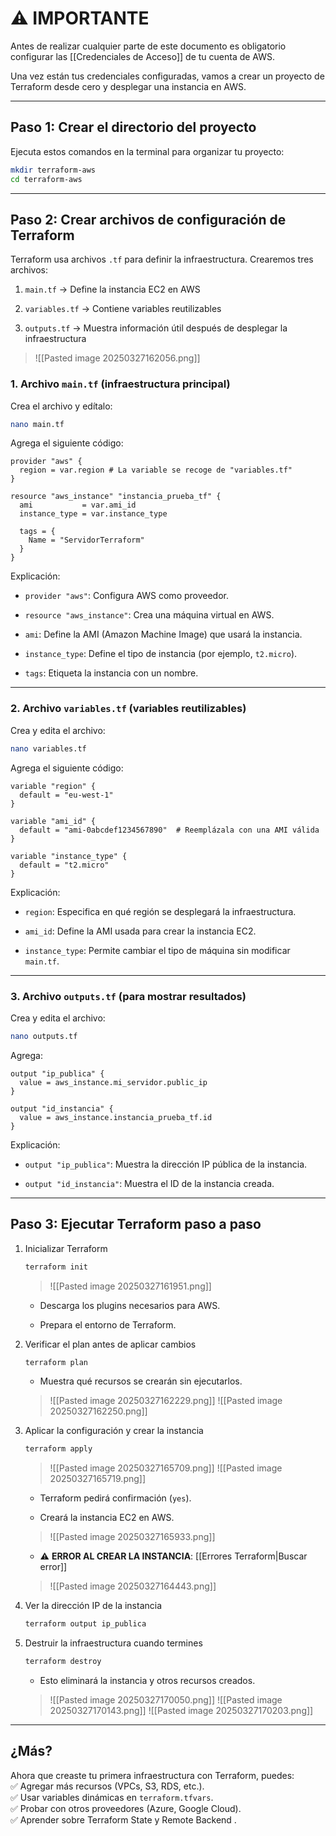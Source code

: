 # ⚠️ **IMPORTANTE**

Antes de realizar cualquier parte de este documento es obligatorio configurar las [[Credenciales de Acceso]] de tu cuenta de AWS.

Una vez están tus credenciales configuradas, vamos a crear un proyecto de Terraform desde cero y desplegar una instancia en AWS.

---

##  Paso 1: Crear el directorio del proyecto 

Ejecuta estos comandos en la terminal para organizar tu proyecto:

```bash
mkdir terraform-aws
cd terraform-aws
```

---

##  Paso 2: Crear archivos de configuración de Terraform 

Terraform usa archivos `.tf` para definir la infraestructura. Crearemos tres archivos:

1.  `main.tf`  → Define la instancia EC2 en AWS
    
2.  `variables.tf`  → Contiene variables reutilizables
    
3.  `outputs.tf`  → Muestra información útil después de desplegar la infraestructura
    

>![[Pasted image 20250327162056.png]]
>

###  1. Archivo `main.tf` (infraestructura principal) 

Crea el archivo y edítalo:

```bash
nano main.tf
```

Agrega el siguiente código:

```hcl
provider "aws" {
  region = var.region # La variable se recoge de "variables.tf"
}

resource "aws_instance" "instancia_prueba_tf" {
  ami           = var.ami_id  
  instance_type = var.instance_type

  tags = {
    Name = "ServidorTerraform"
  }
}
```

 Explicación: 

- `provider "aws"`: Configura AWS como proveedor.
    
- `resource "aws_instance"`: Crea una máquina virtual en AWS.
    
- `ami`: Define la AMI (Amazon Machine Image) que usará la instancia.
    
- `instance_type`: Define el tipo de instancia (por ejemplo, `t2.micro`).
    
- `tags`: Etiqueta la instancia con un nombre.
    

---

###  2. Archivo `variables.tf` (variables reutilizables) 

Crea y edita el archivo:

```bash
nano variables.tf
```

Agrega el siguiente código:

```hcl
variable "region" {
  default = "eu-west-1"
}

variable "ami_id" {
  default = "ami-0abcdef1234567890"  # Reemplázala con una AMI válida
}

variable "instance_type" {
  default = "t2.micro"
}
```

 Explicación: 

- `region`: Especifica en qué región se desplegará la infraestructura.
    
- `ami_id`: Define la AMI usada para crear la instancia EC2.
    
- `instance_type`: Permite cambiar el tipo de máquina sin modificar `main.tf`.
    

---

###  3. Archivo `outputs.tf` (para mostrar resultados) 

Crea y edita el archivo:

```bash
nano outputs.tf
```

Agrega:

```hcl
output "ip_publica" {
  value = aws_instance.mi_servidor.public_ip
}

output "id_instancia" {
  value = aws_instance.instancia_prueba_tf.id
}
```

 Explicación: 

- `output "ip_publica"`: Muestra la dirección IP pública de la instancia.
    
- `output "id_instancia"`: Muestra el ID de la instancia creada.
    

---

##  Paso 3: Ejecutar Terraform paso a paso 

1.  Inicializar Terraform 
    
    ```bash
    terraform init
    ```
    
    >![[Pasted image 20250327161951.png]]
    >
    
    - Descarga los plugins necesarios para AWS.
        
    - Prepara el entorno de Terraform.
        
2.  Verificar el plan antes de aplicar cambios 
    
    ```bash
    terraform plan
    ```
    
    - Muestra qué recursos se crearán sin ejecutarlos.
        
    >![[Pasted image 20250327162229.png]]
    >![[Pasted image 20250327162250.png]]
    >
        
3.  Aplicar la configuración y crear la instancia 
    
    ```bash
    terraform apply
    ```
    
    > ![[Pasted image 20250327165709.png]]
    > ![[Pasted image 20250327165719.png]]
    > 
    
    - Terraform pedirá confirmación (`yes`).
        
    - Creará la instancia EC2 en AWS.
        
    >![[Pasted image 20250327165933.png]]
    >
        
	- ⚠️ **ERROR AL CREAR LA INSTANCIA**: [[Errores Terraform|Buscar error]]
        
    >![[Pasted image 20250327164443.png]]
    >
        
4.  Ver la dirección IP de la instancia 
    
    ```bash
    terraform output ip_publica
    ```
        
5.  Destruir la infraestructura cuando termines 
    
    ```bash
    terraform destroy
    ```
    
    - Esto eliminará la instancia y otros recursos creados.
        
    >![[Pasted image 20250327170050.png]]
    >![[Pasted image 20250327170143.png]]
    >![[Pasted image 20250327170203.png]]
    >

---

##  ¿Más? 

Ahora que creaste tu primera infraestructura con Terraform, puedes:  
✅  Agregar más recursos  (VPCs, S3, RDS, etc.).  
✅  Usar variables dinámicas  en `terraform.tfvars`.  
✅  Probar con otros proveedores  (Azure, Google Cloud).  
✅  Aprender sobre Terraform State y Remote Backend .
